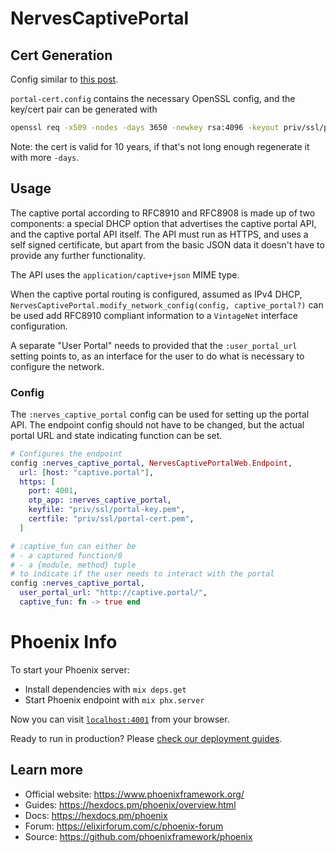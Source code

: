 # NervesCaptivePortal


## Cert Generation

Config similar to [this post](https://medium.com/@antelle/how-to-generate-a-self-signed-ssl-certificate-for-an-ip-address-f0dd8dddf754).

`portal-cert.config` contains the necessary OpenSSL config, and the key/cert pair can be generated with
```bash
openssl req -x509 -nodes -days 3650 -newkey rsa:4096 -keyout priv/ssl/portal-key.pem -out priv/ssl/portal-cert.pem -config portal-cert.config
```

Note: the cert is valid for 10 years, if that's not long enough regenerate it with more `-days`.

## Usage

The captive portal according to RFC8910 and RFC8908 is made up of two components: a special DHCP option that advertises the captive portal API, and the captive portal API itself. The API must run as HTTPS, and uses a self signed certificate, but apart from the basic JSON data it doesn't have to provide any further functionality.

The API uses the `application/captive+json` MIME type.

When the captive portal routing is configured, assumed as IPv4 DHCP, `NervesCaptivePortal.modify_network_config(config, captive_portal?)` can be used add RFC8910 compliant information to a `VintageNet` interface configuration.

A separate "User Portal" needs to provided that the `:user_portal_url` setting points to, as an interface for the user to do what is necessary to configure the network.

### Config

The `:nerves_captive_portal` config can be used for setting up the portal API. The endpoint config should not have to be changed, but the actual portal URL and state indicating function can be set.

```elixir
# Configures the endpoint
config :nerves_captive_portal, NervesCaptivePortalWeb.Endpoint,
  url: [host: "captive.portal"],
  https: [
    port: 4001,
    otp_app: :nerves_captive_portal,
    keyfile: "priv/ssl/portal-key.pem",
    certfile: "priv/ssl/portal-cert.pem",
  ]

# :captive_fun can either be
# - a captured function/0
# - a {module, method} tuple
# to indicate if the user needs to interact with the portal
config :nerves_captive_portal,
  user_portal_url: "http://captive.portal/",
  captive_fun: fn -> true end
```

# Phoenix Info

To start your Phoenix server:

  * Install dependencies with `mix deps.get`
  * Start Phoenix endpoint with `mix phx.server`

Now you can visit [`localhost:4001`](https://localhost:4001) from your browser.

Ready to run in production? Please [check our deployment guides](https://hexdocs.pm/phoenix/deployment.html).

## Learn more

  * Official website: https://www.phoenixframework.org/
  * Guides: https://hexdocs.pm/phoenix/overview.html
  * Docs: https://hexdocs.pm/phoenix
  * Forum: https://elixirforum.com/c/phoenix-forum
  * Source: https://github.com/phoenixframework/phoenix
